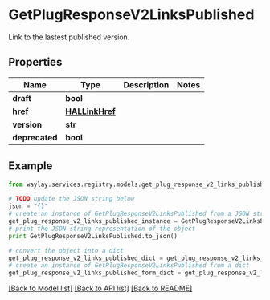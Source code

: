 # GetPlugResponseV2LinksPublished

Link to the lastest published version.

## Properties

Name | Type | Description | Notes
------------ | ------------- | ------------- | -------------
**draft** | **bool** |  | 
**href** | [**HALLinkHref**](HALLinkHref.md) |  | 
**version** | **str** |  | 
**deprecated** | **bool** |  | 

## Example

```python
from waylay.services.registry.models.get_plug_response_v2_links_published import GetPlugResponseV2LinksPublished

# TODO update the JSON string below
json = "{}"
# create an instance of GetPlugResponseV2LinksPublished from a JSON string
get_plug_response_v2_links_published_instance = GetPlugResponseV2LinksPublished.from_json(json)
# print the JSON string representation of the object
print GetPlugResponseV2LinksPublished.to_json()

# convert the object into a dict
get_plug_response_v2_links_published_dict = get_plug_response_v2_links_published_instance.to_dict()
# create an instance of GetPlugResponseV2LinksPublished from a dict
get_plug_response_v2_links_published_form_dict = get_plug_response_v2_links_published.from_dict(get_plug_response_v2_links_published_dict)
```
[[Back to Model list]](../README.md#documentation-for-models) [[Back to API list]](../README.md#documentation-for-api-endpoints) [[Back to README]](../README.md)


